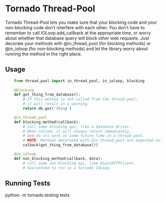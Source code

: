 Tornado Thread-Pool
===================

Tornado Thread-Pool lets you make sure that your blocking code and your non-blocking code don't interfere with each other. You don't have to remember to call IOLoop.add_callback at the appropriate time, or worry about whether that database query will block other web requests. Just decorate your methods with @in_thread_pool (for blocking methods) or @in_ioloop (for non-blocking methods) and let the library worry about running the method in the right place.

Usage
-----

```python
    from thread_pool import in_thread_pool, in_ioloop, blocking
    
    @blocking
    def get_thing_from_database():
        # If this method is not called from the thread pool,
        # it will result in a warning.
        return db.get('thing')

    @in_thread_pool
    def blocking_method(callback):
        # Call some blocking api, like a database driver.
        # When called, it will always return immediately,
        # and do its work at some future time in a thread pool.
        # NOTE: Methods decorated with @in_thread_pool are expected not to have a return value.
        calback(get_thing_from_database())

    @in_ioloop
    def non_blocking_method(callback, data):
        # Call some non-blocking api, like AsyncHTTPClient.
        # Guarunteed to run in a tornado IOLoop.

```

Running Tests
-------------

python -m tornado.testing tests
